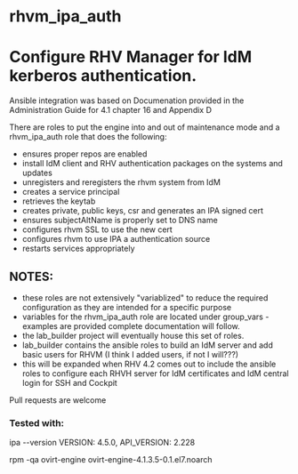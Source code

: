 # rhvm_ipa_auth
# Configure RHV Manager for IdM kerberos authentication.

Ansible integration was based on Documenation provided in the Administration Guide for 4.1 chapter 16 and Appendix D

There are roles to put the engine into and out of maintenance mode and a rhvm_ipa_auth role that does the following:

- ensures proper repos are enabled
- install IdM client and RHV authentication packages on the systems and updates
- unregisters and reregisters the rhvm system from IdM
- creates a service principal
- retrieves the keytab
- creates private, public keys, csr and generates an IPA signed cert
- ensures subjectAltName is properly set to DNS name
- configures rhvm SSL to use the new cert
- configures rhvm to use IPA a authentication source
- restarts services appropriately

## NOTES:
- these roles are not extensively "variablized" to reduce the required configuration as they are intended for a specific purpose
- variables for the rhvm_ipa_auth role are located under group_vars - examples are provided complete documentation will follow.
- the lab_builder project will eventually house this set of roles.
- lab_builder contains the ansible roles to build an IdM server and add basic users for RHVM (I think I added users, if not I will???)
- this will be expanded when RHV 4.2 comes out to include the ansible roles to configure each RHVH server for IdM certificates and IdM central login for SSH and Cockpit

Pull requests are welcome

### Tested with:
ipa --version
VERSION: 4.5.0, API_VERSION: 2.228

rpm -qa ovirt-engine
ovirt-engine-4.1.3.5-0.1.el7.noarch
